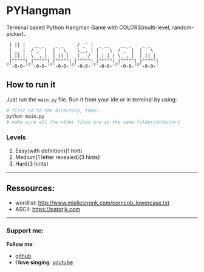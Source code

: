 
# PYHangman
Terminal based Python Hangman Game with COLORS(multi-level, random-picker).

```  _  _                     __ _                          
 | || |   __ _    _ _     / _` |  _ __    __ _    _ _    
 | __ |  / _` |  | ' \    \__, | | '  \  / _` |  | ' \   
 |_||_|  \__,_|  |_||_|   |___/  |_|_|_| \__,_|  |_||_|  
_|"""""|_|"""""|_|"""""|_|"""""|_|"""""|_|"""""|_|"""""| 
"`-0-0-'"`-0-0-'"`-0-0-'"`-0-0-'"`-0-0-'"`-0-0-'"`-0-0-' 
```

## How to run it
Just run the `main.py` file.
Run it from your ide or in terminal by using:
```python
# first cd to the directory, then:
python main.py
# make sure all the other files are in the same folder/directory
```
### Levels
1. Easy(with defintion)(1 hint)
2. Medium(1 letter revealed)(3 hints)
3. Hard(3 hints)
---
## Ressources:
- wordlist: http://www.mieliestronk.com/corncob_lowercase.txt
- ASCII: https://patorjk.com
---
### Support me:
**Follow me**:
- [github](https://github.com/TheRealMitch)
- **I love singing**: [youtube](https://www.youtube.com/watch?v=dQw4w9WgXcQ)
